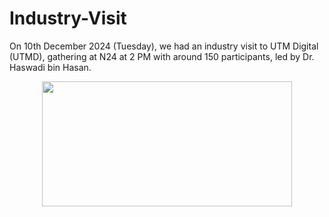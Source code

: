 # Industry-Visit
On 10th December 2024 (Tuesday), we had an industry visit to UTM Digital (UTMD), gathering at N24 at 2 PM with around 150 participants, led by Dr. Haswadi bin Hasan.
<p align="center">
  <img src = "
![WhatsApp Image 2024-12-10 at 15 57 11_95d7ff0a](https://github.com/user-attachments/assets/6817673b-863b-4c71-a113-a71696556363)" width="400" height="200"/>
</p>
